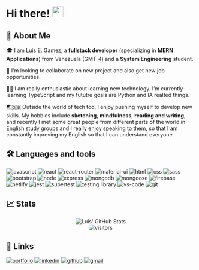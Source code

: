 # Hi there! <img src="https://media.giphy.com/media/hvRJCLFzcasrR4ia7z/giphy.gif" width="29px" height="29px">

## 🚀 About Me

🎓 I am Luis E. Gamez, a **fullstack developer** (specializing in **MERN Applications**) from Venezuela (GMT-4) and a **System Engineering** student.

🎯 I'm looking to collaborate on new project and also get new job opportunities.

👨‍💻 I am really enthusiastic about learning new technology. I’m currently learning TypeScript and my fututre goals are Python and IA realted things.

🌏🇬🇧 Outside the world of tech too, I enjoy pushing myself to develop new skills. My hobbies include **sketching**, **mindfulness**, **reading and writing**, and recently I met some great people from different parts of the world in English study groups and I really enjoy speaking to them, so that I am constantly improving my English so that I can understand everyone.

## 🛠️ Languages and tools

![javascript](https://img.shields.io/badge/JavaScript-323330?style=for-the-badge&logo=javascript&logoColor=F7DF1E)
![react](https://img.shields.io/badge/React-20232A?style=for-the-badge&logo=react&logoColor=61DAFB)
![react-router](https://img.shields.io/badge/React_Router-CA4245?style=for-the-badge&logo=react-router&logoColor=white)
![material-ui](https://img.shields.io/badge/Material_UI-0081CB?style=for-the-badge&logo=mui&logoColor=white)
![html](https://img.shields.io/badge/HTML5-E34F26?style=for-the-badge&logo=html5&logoColor=white)
![css](https://img.shields.io/badge/CSS3-1572B6?style=for-the-badge&logo=css3&logoColor=white)
![sass](https://img.shields.io/badge/SASS-CC6699?style=for-the-badge&logo=sass&logoColor=white)
![bootstrap](https://img.shields.io/badge/Bootstrap-563D7C?style=for-the-badge&logo=bootstrap&logoColor=white)
![node](https://img.shields.io/badge/node-0081CB?style=for-the-badge&logo=node&logoColor=white)
![express](https://img.shields.io/badge/express-319795?style=for-the-badge&logo=express&logoColor=white)
![mongodb](https://img.shields.io/badge/mongodb-323330?style=for-the-badge&logo=mongodb&logoColor=F7DF1E)
![mongoose](https://img.shields.io/badge/Mongoose-C21325?style=for-the-badge&logo=mongoose&logoColor=white)
![firebase](https://img.shields.io/badge/Firebase-ffaa00?style=for-the-badge&logo=Firebase&logoColor=white)
![netlify](https://img.shields.io/badge/Netlify-00C7B7?style=for-the-badge&logo=netlify&logoColor=white)
![jest](https://img.shields.io/badge/Jest-C21325?style=for-the-badge&logo=jest&logoColor=white)
![supertest](https://img.shields.io/badge/Supertest-007ACC?style=for-the-badge&logo=Supertest&logoColor=white)
![testing library](https://img.shields.io/badge/testing_library-FF4785?style=for-the-badge&logo=testing-library&logoColor=white)
![vs-code](https://img.shields.io/badge/VS_Code-007ACC?style=for-the-badge&logo=Visual-Studio-Code&logoColor=white)
![git](https://img.shields.io/badge/Git-007ACC?style=for-the-badge&logo=Git&logoColor=white)

## 📈 Stats

<div align="center">
    <img src="https://github-readme-stats.vercel.app/api?username=luise8&show_icons=true&hide_border=true" alt="Luis' GitHub Stats">
    <br />
    <img src="https://visitor-badge.laobi.icu/badge?page_id=Luise8.Luise8" alt="visitors">
                      
</div>

## 🔗 Links

[![portfolio](https://img.shields.io/badge/Portfolio-5340ff?style=for-the-badge&logo=Google-chrome&logoColor=white)](https://luisegamez.netlify.app/)
[![linkedin](https://img.shields.io/badge/Linked_In-0077B5?style=for-the-badge&logo=LinkedIn&logoColor=white)](https://www.linkedin.com/in/luis-e-gamez-prado/)
[![github](https://img.shields.io/badge/GitHub-000000?style=for-the-badge&logo=GitHub&logoColor=white)](https://github.com/Luise8/)
[![gmail](https://img.shields.io/badge/Gmail-D14836?style=for-the-badge&logo=Gmail&logoColor=white)](mailto:luisegamezp@gmail.com)
